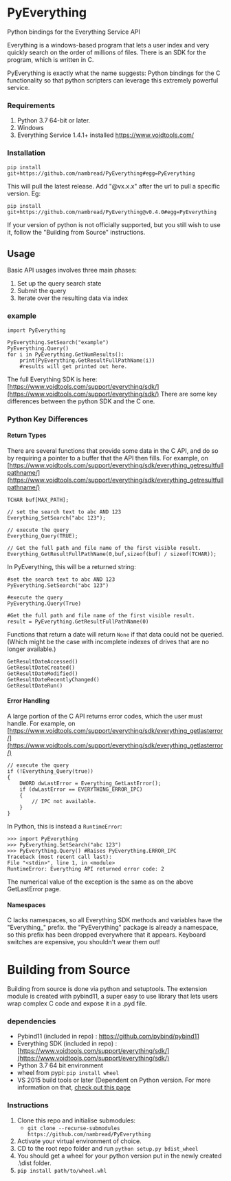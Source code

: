 # PyEverything
 Python bindings for the Everything Service API
 
Everything is a windows-based program that lets a user index and very quickly search on the order of millions of files.
There is an SDK for the program, which is written in C.
 
PyEverything is exactly what the name suggests: Python bindings for the C functionality so that python scripters can leverage this extremely powerful service.
 
### Requirements
 1. Python 3.7 64-bit or later.
 2. Windows
 3. Everything Service 1.4.1+ installed https://www.voidtools.com/

### Installation 

    pip install git+https://github.com/nambread/PyEverything#egg=PyEverything

This will pull the latest release. Add "@vx.x.x" after the url to pull a specific version. Eg:
    
    pip install git+https://github.com/nambread/PyEverything@v0.4.0#egg=PyEverything

If your version of python is not officially supported, but you still wish to use it, follow the "Building from Source" instructions.

## Usage
Basic API usages involves three main phases:
1. Set up the query search state
2. Submit the query
3. Iterate over the resulting data via index
### example

    import PyEverything

    PyEverything.SetSearch("example")
    PyEverything.Query()
    for i in PyEverything.GetNumResults():
        print(PyEverything.GetResultFullPathName(i))
        #results will get printed out here.

The full Everything SDK is here:   [https://www.voidtools.com/support/everything/sdk/](https://www.voidtools.com/support/everything/sdk/)
There are some key differences between the python SDK and the C one.

### Python Key Differences

#### Return Types
There are several functions that provide some data in the C API, and do so by requiring a pointer to a buffer that the API then fills.
For example, on [https://www.voidtools.com/support/everything/sdk/everything_getresultfullpathname/](https://www.voidtools.com/support/everything/sdk/everything_getresultfullpathname/)

    TCHAR buf[MAX_PATH];  
  
    // set the search text to abc AND 123  
    Everything_SetSearch("abc 123");  
  
    // execute the query  
    Everything_Query(TRUE);  
  
    // Get the full path and file name of the first visible result.  
    Everything_GetResultFullPathName(0,buf,sizeof(buf) / sizeof(TCHAR));
In PyEverything, this will be a returned string:

    #set the search text to abc AND 123  
    PyEverything.SetSearch("abc 123")
    
    #execute the query  
    PyEverything.Query(True)
    
    #Get the full path and file name of the first visible result.  
    result = PyEverything.GetResultFullPathName(0)

Functions that return a date will return `None` if that data could not be queried. (Which might be the case with incomplete indexes of drives that are no longer available.)

    GetResultDateAccessed()
    GetResultDateCreated()
    GetResultDateModified()
    GetResultDateRecentlyChanged()
    GetResultDateRun()

#### Error Handling
A large portion of the C API returns error codes, which the user must handle.
For example, on [https://www.voidtools.com/support/everything/sdk/everything_getlasterror/](https://www.voidtools.com/support/everything/sdk/everything_getlasterror/)

    // execute the query  
    if (!Everything_Query(true))  
    {  
	    DWORD dwLastError = Everything_GetLastError();  
	    if (dwLastError == EVERYTHING_ERROR_IPC)  
    	{  
		    // IPC not available.  
	    }  
    }
In Python, this is instead a `RuntimeError`:
    
    >>> import PyEverything
    >>> PyEverything.SetSearch("abc 123")
    >>> PyEverything.Query() #Raises PyEverything.ERROR_IPC
    Traceback (most recent call last):
    File "<stdin>", line 1, in <module>
    RuntimeError: Everything API returned error code: 2
The numerical value of the exception is the same as on the above GetLastError page.

#### Namespaces
C lacks namespaces, so all Everything SDK methods and variables have the "Everything_" prefix.
the "PyEverything" package is already a namespace, so this prefix has been dropped everywhere that it appears. Keyboard switches are expensive, you shouldn't wear them out!

# Building from Source

Building from source is done via python and setuptools. The extension module is created with pybind11, a super easy to use library that lets users wrap complex C code and expose it in a .pyd file.
### dependencies

 - Pybind11 (included in repo) : https://github.com/pybind/pybind11 
 - Everything SDK (included in repo) : [https://www.voidtools.com/support/everything/sdk/](https://www.voidtools.com/support/everything/sdk/) 
 - Python 3.7 64 bit environment
 - wheel from pypi: `pip install wheel`
 - VS 2015 build tools or later (Dependent on Python version. For more information on that, [check out this page](https://wiki.python.org/moin/WindowsCompilers)

### Instructions
1. Clone this repo and initialise submodules:
    * `git clone --recurse-submodules https://github.com/nambread/PyEverything`
2. Activate your virtual environment of choice.
3. CD to the root repo folder and run `python setup.py bdist_wheel`
4. You should get a wheel for your python version put in the newly created .\dist folder.
5. `pip install path/to/wheel.whl`
